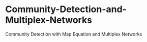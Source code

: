 # Community-Detection-and-Multiplex-Networks
Community Detection with Map Equation and Multiplex Networks
